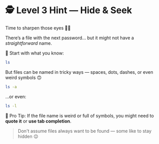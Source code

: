 # 🕵️ Level 3 Hint — Hide & Seek

Time to sharpen those eyes 🧠✨

There’s a file with the next password... but it might not have a *straightforward* name.

📂 Start with what you know:
```bash
ls
```
But files can be named in tricky ways — spaces, dots, dashes, or even weird symbols 🙃

```bash
ls -a
```
...or even:
```bash
ls -l
```
🔎 Pro Tip: If the file name is weird or full of symbols, you might need to **quote it** or **use tab completion**.

>Don't assume files always want to be found — some like to stay hidden 😌
